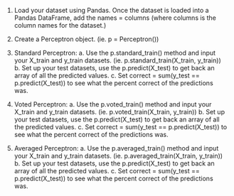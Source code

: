 1. Load your dataset using Pandas. Once the dataset is loaded into a Pandas DataFrame, add the names = columns (where columns is the column names for the dataset.)

2. Create a Perceptron object. (ie. p = Perceptron())

3. Standard Perceptron:
    a. Use the p.standard_train() method and input your X_train and y_train datasets. (ie. p.standard_train(X_train, y_train))
    b. Set up your test datasets, use the p.predict(X_test) to get back an array of all the predicted values.
    c. Set correct = sum(y_test == p.predict(X_test)) to see what the percent correct of the predictions was.

4. Voted Perceptron:
    a. Use the p.voted_train() method and input your X_train and y_train datasets. (ie. p.voted_train(X_train, y_train))
    b. Set up your test datasets, use the p.predict(X_test) to get back an array of all the predicted values.
    c. Set correct = sum(y_test == p.predict(X_test)) to see what the percent correct of the predictions was.

5. Averaged Perceptron:
    a. Use the p.averaged_train() method and input your X_train and y_train datasets. (ie. p.averaged_train(X_train, y_train))
    b. Set up your test datasets, use the p.predict(X_test) to get back an array of all the predicted values.
    c. Set correct = sum(y_test == p.predict(X_test)) to see what the percent correct of the predictions was.
